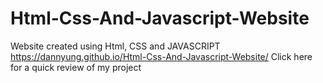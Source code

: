 # Html-Css-And-Javascript-Website
Website created using Html, CSS and JAVASCRIPT
https://dannyung.github.io/Html-Css-And-Javascript-Website/ Click here for a quick review of my project

